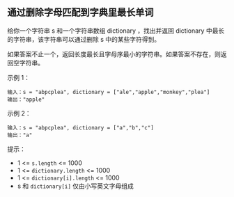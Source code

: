 ## 通过删除字母匹配到字典里最长单词

给你一个字符串 s 和一个字符串数组 dictionary ，找出并返回 dictionary 中最长的字符串，该字符串可以通过删除 s 中的某些字符得到。

如果答案不止一个，返回长度最长且字母序最小的字符串。如果答案不存在，则返回空字符串。


示例 1：

```
输入：s = "abpcplea", dictionary = ["ale","apple","monkey","plea"]
输出："apple"
```

示例 2：

```
输入：s = "abpcplea", dictionary = ["a","b","c"]
输出："a"
```

提示：

* 1 <= `s.length` <= 1000
* 1 <= `dictionary.length` <= 1000
* 1 <= `dictionary[i].length` <= 1000
* s 和 `dictionary[i]` 仅由小写英文字母组成